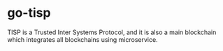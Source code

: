 # go-tisp
TISP is a Trusted Inter Systems Protocol, and it is also a main blockchain which integrates all blockchains using microservice.
